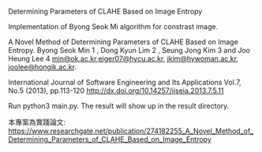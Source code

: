 Determining Parameters of CLAHE Based on Image Entropy

Implementation of Byong Seok Mi algorithm for constrast image.

A Novel Method of Determining Parameters of CLAHE Based on
Image Entropy. Byong Seok Min 1 , Dong Kyun Lim 2 , Seung Jong Kim 3 and Joo Heung Lee 4
min@ok.ac.kr,eiger07@hycu.ac.kr, jkim@hywoman.ac.kr, joolee@hongik.ac.kr.

International Journal of Software Engineering and Its Applications Vol.7, No.5 (2013), pp.113-120
http://dx.doi.org/10.14257/ijseia.2013.7.5.11

Run python3 main.py. The result will show up in the result directory.

本專案為實踐論文:
https://www.researchgate.net/publication/274182255_A_Novel_Method_of_Determining_Parameters_of_CLAHE_Based_on_Image_Entropy
